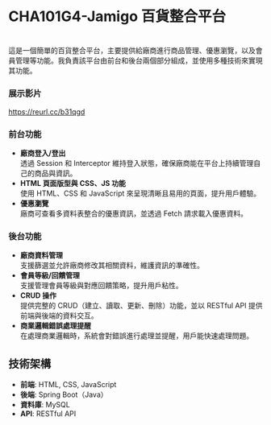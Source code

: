 # CHA101G4-Jamigo 百貨整合平台

# 
這是一個簡單的百貨整合平台，主要提供給廠商進行商品管理、優惠瀏覽，以及會員管理等功能。我負責該平台由前台和後台兩個部分組成，並使用多種技術來實現其功能。

### 展示影片
https://reurl.cc/b31qgd

### 前台功能
- **廠商登入/登出**  
  透過 Session 和 Interceptor 維持登入狀態，確保廠商能在平台上持續管理自己的商品與資訊。
- **HTML 頁面版型與 CSS、JS 功能**  
  使用 HTML、CSS 和 JavaScript 來呈現清晰且易用的頁面，提升用戶體驗。
- **優惠瀏覽**  
  廠商可查看多資料表整合的優惠資訊，並透過 Fetch 請求載入優惠資料。
  
### 後台功能
- **廠商資料管理**  
  支援篩選並允許廠商修改其相關資料，維護資訊的準確性。
- **會員等級/回饋管理**  
  支援管理會員等級與對應回饋策略，提升用戶粘性。
- **CRUD 操作**  
  提供完整的 CRUD（建立、讀取、更新、刪除）功能，並以 RESTful API 提供前端與後端的資料交互。
- **商業邏輯錯誤處理提醒**  
  在處理商業邏輯時，系統會對錯誤進行處理並提醒，用戶能快速處理問題。

## 技術架構
- **前端**: HTML, CSS, JavaScript
- **後端**: Spring Boot（Java）
- **資料庫**: MySQL
- **API**: RESTful API
